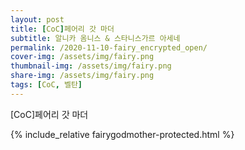 ```yaml
---
layout: post
title: [CoC]페어리 갓 마더
subtitle: 알니카 옴니스 & 스타니스가르 아세네
permalink: /2020-11-10-fairy_encrypted_open/
cover-img: /assets/img/fairy.png
thumbnail-img: /assets/img/fairy.png
share-img: /assets/img/fairy.png
tags: [CoC, 벨탄]
---
```

 
[CoC]페어리 갓 마더

{% include_relative fairygodmother-protected.html %}
